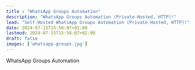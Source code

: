 ```yaml
---
title : "WhatsApp Groups Automation"
description: "WhatsApp Groups Automation (Private-Hosted, HTTP)!"
lead: "Self-Hosted WhatsApp Groups Automation (Private-Hosted, HTTP)!"
date: 2024-07-15T15:50:07+02:00
lastmod: 2024-07-15T15:50:07+02:00
draft: false
images: ['whatsapp-groups.jpg']
---
```

WhatsApp Groups Automation


